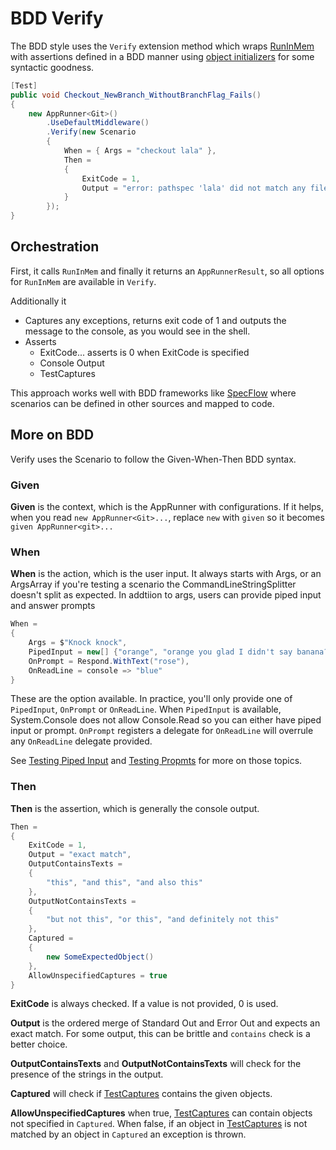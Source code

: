 # BDD Verify

The BDD style uses the `Verify` extension method which wraps [RunInMem](run-in-mem.md) with assertions defined in a BDD manner using [object initializers](https://docs.microsoft.com/en-us/dotnet/csharp/programming-guide/classes-and-structs/object-and-collection-initializers) for some syntactic goodness.


```c#
[Test]
public void Checkout_NewBranch_WithoutBranchFlag_Fails()
{
    new AppRunner<Git>()
        .UseDefaultMiddleware()
        .Verify(new Scenario
        {
            When = { Args = "checkout lala" },
            Then =
            {
                ExitCode = 1,
                Output = "error: pathspec 'lala' did not match any file(s) known to git"
            }
        });
}
```

## Orchestration

First, it calls `RunInMem` and finally it returns an `AppRunnerResult`, so all options for `RunInMem` are available in `Verify`.

Additionally it

* Captures any exceptions, returns exit code of 1 and outputs the message to the console, as you would see in the shell.
* Asserts
    * ExitCode... asserts is 0 when ExitCode is specified
    * Console Output
    * TestCaptures

This approach works well with BDD frameworks like [SpecFlow](https://specflow.org/) where scenarios can be defined in other sources and mapped to code.

## More on BDD

Verify uses the Scenario to follow the Given-When-Then BDD syntax.

### Given
**Given** is the context, which is the AppRunner with configurations. If it helps, when you read `new AppRunner<Git>...`, replace `new` with `given` so it becomes `given AppRunner<git>...`

### When
**When** is the action, which is the user input. It always starts with Args, or an ArgsArray if you're testing a scenario the CommandLineStringSplitter doesn't split as expected.  In addtiion to args, users can provide piped input and answer prompts

```c#
When = 
{
    Args = $"Knock knock",
    PipedInput = new[] {"orange", "orange you glad I didn't say banana?"},
    OnPrompt = Respond.WithText("rose"),
    OnReadLine = console => "blue"
}
```
These are the option available. In practice, you'll only provide one of `PipedInput`, `OnPrompt` or `OnReadLine`. When `PipedInput` is available, System.Console does not allow Console.Read so you can either have piped input or prompt. `OnPrompt` registers a delegate for `OnReadLine` will overrule any `OnReadLine` delegate provided.

See [Testing Piped Input](../Tools/testing-piped-input.md) and [Testing Propmts](../Tools/testing-prompts.md) for more on those topics.

### Then
**Then** is the assertion, which is generally the console output.

```c#
Then =
{
    ExitCode = 1,
    Output = "exact match",
    OutputContainsTexts = 
    {
        "this", "and this", "and also this"
    },
    OutputNotContainsTexts = 
    {
        "but not this", "or this", "and definitely not this"
    },
    Captured =
    {
        new SomeExpectedObject()
    },
    AllowUnspecifiedCaptures = true
}
```

**ExitCode** is always checked. If a value is not provided, 0 is used.

**Output** is the ordered merge of Standard Out and Error Out and expects an exact match. For some output, this can be brittle and `contains` check is a better choice.

**OutputContainsTexts** and **OutputNotContainsTexts** will check for the presence of the strings in the output.

**Captured** will check if [TestCaptures](test-captures.md) contains the given objects.

**AllowUnspecifiedCaptures** when true, [TestCaptures](test-captures.md) can contain objects not specified in `Captured`. When false, if an object in [TestCaptures](test-captures.md) is not matched by an object in `Captured` an exception is thrown.
